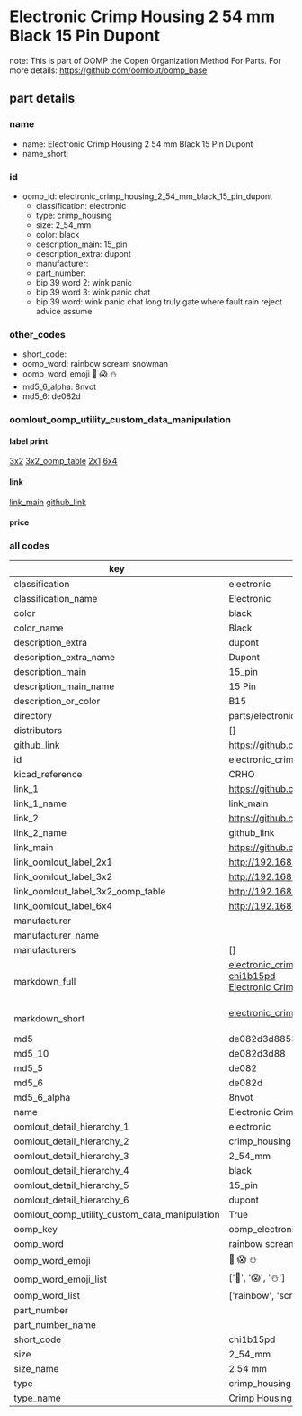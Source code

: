 # Electronic Crimp Housing 2 54 mm Black 15 Pin Dupont  

note: This is part of OOMP the Oopen Organization Method For Parts. For more details: https://github.com/oomlout/oomp_base

##  part details





### name
* name: Electronic Crimp Housing 2 54 mm Black 15 Pin Dupont
* name_short: 
### id
* oomp_id: electronic_crimp_housing_2_54_mm_black_15_pin_dupont
  * classification: electronic
  * type: crimp_housing
  * size: 2_54_mm
  * color: black
  * description_main: 15_pin
  * description_extra: dupont
  * manufacturer: 
  * part_number: 
  * bip 39 word 2: wink panic
  * bip 39 word 3: wink panic chat
  * bip 39 word: wink panic chat long truly gate where fault rain reject advice assume

### other_codes
* short_code: 
* oomp_word: rainbow scream snowman
* oomp_word_emoji :rainbow: :scream: :snowman:
* md5_6_alpha: 8nvot
* md5_6: de082d






### oomlout_oomp_utility_custom_data_manipulation
#### label print
[3x2](http://192.168.1.245:1112/?label=oomp%208nvot)
[3x2_oomp_table](http://192.168.1.107:1112/?label=oomp%208nvot)
[2x1](http://192.168.1.242:1112/?label=oomp%208nvot)
[6x4](http://192.168.1.55:1112/?label=oomp%208nvot)    

#### link

[link_main](https://github.com/oomlout/oomlout_oomp_current_version_messy/tree/main/parts/electronic_crimp_housing_2_54_mm_black_15_pin_dupont) [github_link](https://github.com/oomlout/oomlout_oomp_part_src/tree/main/parts/electronic_crimp_housing_2_54_mm_black_15_pin_dupont)                             

#### price







### all codes 
| key | value |  
| --- | --- |  
| classification | electronic |  
| classification_name | Electronic |  
| color | black |  
| color_name | Black |  
| description_extra | dupont |  
| description_extra_name | Dupont |  
| description_main | 15_pin |  
| description_main_name | 15 Pin |  
| description_or_color | B15 |  
| directory | parts/electronic_crimp_housing_2_54_mm_black_15_pin_dupont |  
| distributors | [] |  
| github_link | https://github.com/oomlout/oomlout_oomp_part_src/tree/main/parts/electronic_crimp_housing_2_54_mm_black_15_pin_dupont |  
| id | electronic_crimp_housing_2_54_mm_black_15_pin_dupont |  
| kicad_reference | CRHO |  
| link_1 | https://github.com/oomlout/oomlout_oomp_current_version_messy/tree/main/parts/electronic_crimp_housing_2_54_mm_black_15_pin_dupont |  
| link_1_name | link_main |  
| link_2 | https://github.com/oomlout/oomlout_oomp_part_src/tree/main/parts/electronic_crimp_housing_2_54_mm_black_15_pin_dupont |  
| link_2_name | github_link |  
| link_main | https://github.com/oomlout/oomlout_oomp_current_version_messy/tree/main/parts/electronic_crimp_housing_2_54_mm_black_15_pin_dupont |  
| link_oomlout_label_2x1 | http://192.168.1.242:1112/?label=oomp%208nvot |  
| link_oomlout_label_3x2 | http://192.168.1.245:1112/?label=oomp%208nvot |  
| link_oomlout_label_3x2_oomp_table | http://192.168.1.107:1112/?label=oomp%208nvot |  
| link_oomlout_label_6x4 | http://192.168.1.55:1112/?label=oomp%208nvot |  
| manufacturer |  |  
| manufacturer_name |  |  
| manufacturers | [] |  
| markdown_full | [electronic_crimp_housing_2_54_mm_black_15_pin_dupont](https://github.com/oomlout/oomlout_oomp_current_version_messy/tree/main/parts/electronic_crimp_housing_2_54_mm_black_15_pin_dupont)<br>[chi1b15pd](https://github.com/oomlout/oomlout_oomp_current_version_messy/tree/main/parts/electronic_crimp_housing_2_54_mm_black_15_pin_dupont)<br>[Electronic Crimp Housing 2 54 Mm Black 15 Pin Dupont](https://github.com/oomlout/oomlout_oomp_current_version_messy/tree/main/parts/electronic_crimp_housing_2_54_mm_black_15_pin_dupont)<br><br> |  
| markdown_short | [electronic_crimp_housing_2_54_mm_black_15_pin_dupont](https://github.com/oomlout/oomlout_oomp_current_version_messy/tree/main/parts/electronic_crimp_housing_2_54_mm_black_15_pin_dupont)<br><br> |  
| md5 | de082d3d8853ff498174b83c4da7efde |  
| md5_10 | de082d3d88 |  
| md5_5 | de082 |  
| md5_6 | de082d |  
| md5_6_alpha | 8nvot |  
| name | Electronic Crimp Housing 2 54 mm Black 15 Pin Dupont |  
| oomlout_detail_hierarchy_1 | electronic |  
| oomlout_detail_hierarchy_2 | crimp_housing |  
| oomlout_detail_hierarchy_3 | 2_54_mm |  
| oomlout_detail_hierarchy_4 | black |  
| oomlout_detail_hierarchy_5 | 15_pin |  
| oomlout_detail_hierarchy_6 | dupont |  
| oomlout_oomp_utility_custom_data_manipulation | True |  
| oomp_key | oomp_electronic_crimp_housing_2_54_mm_black_15_pin_dupont |  
| oomp_word | rainbow scream snowman |  
| oomp_word_emoji | :rainbow: :scream: :snowman: |  
| oomp_word_emoji_list | [':rainbow:', ':scream:', ':snowman:'] |  
| oomp_word_list | ['rainbow', 'scream', 'snowman'] |  
| part_number |  |  
| part_number_name |  |  
| short_code | chi1b15pd |  
| size | 2_54_mm |  
| size_name | 2 54 mm |  
| type | crimp_housing |  
| type_name | Crimp Housing |  
